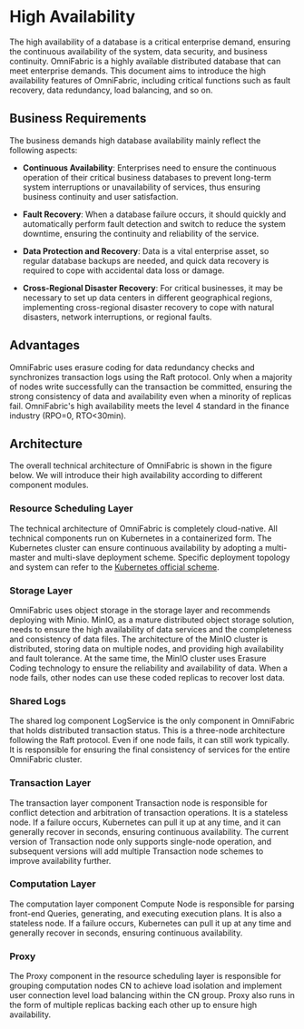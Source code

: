 # High Availability

The high availability of a database is a critical enterprise demand, ensuring the continuous availability of the system, data security, and business continuity. OmniFabric is a highly available distributed database that can meet enterprise demands. This document aims to introduce the high availability features of OmniFabric, including critical functions such as fault recovery, data redundancy, load balancing, and so on.

## Business Requirements

The business demands high database availability mainly reflect the following aspects:

* **Continuous Availability**: Enterprises need to ensure the continuous operation of their critical business databases to prevent long-term system interruptions or unavailability of services, thus ensuring business continuity and user satisfaction.

* **Fault Recovery**: When a database failure occurs, it should quickly and automatically perform fault detection and switch to reduce the system downtime, ensuring the continuity and reliability of the service.

* **Data Protection and Recovery**: Data is a vital enterprise asset, so regular database backups are needed, and quick data recovery is required to cope with accidental data loss or damage.

* **Cross-Regional Disaster Recovery**: For critical businesses, it may be necessary to set up data centers in different geographical regions, implementing cross-regional disaster recovery to cope with natural disasters, network interruptions, or regional faults.

## Advantages

OmniFabric uses erasure coding for data redundancy checks and synchronizes transaction logs using the Raft protocol. Only when a majority of nodes write successfully can the transaction be committed, ensuring the strong consistency of data and availability even when a minority of replicas fail. OmniFabric's high availability meets the level 4 standard in the finance industry (RPO=0, RTO<30min).

## Architecture

The overall technical architecture of OmniFabric is shown in the figure below. We will introduce their high availability according to different component modules.

### Resource Scheduling Layer

The technical architecture of OmniFabric is completely cloud-native. All technical components run on Kubernetes in a containerized form. The Kubernetes cluster can ensure continuous availability by adopting a multi-master and multi-slave deployment scheme. Specific deployment topology and system can refer to the [Kubernetes official scheme](https://kubernetes.io/docs/setup/production-environment/tools/kubeadm/ha-topology/).

### Storage Layer

OmniFabric uses object storage in the storage layer and recommends deploying with Minio. MinIO, as a mature distributed object storage solution, needs to ensure the high availability of data services and the completeness and consistency of data files. The architecture of the MinIO cluster is distributed, storing data on multiple nodes, and providing high availability and fault tolerance. At the same time, the MinIO cluster uses Erasure Coding technology to ensure the reliability and availability of data. When a node fails, other nodes can use these coded replicas to recover lost data.

### Shared Logs

The shared log component LogService is the only component in OmniFabric that holds distributed transaction status. This is a three-node architecture following the Raft protocol. Even if one node fails, it can still work typically. It is responsible for ensuring the final consistency of services for the entire OmniFabric cluster.

### Transaction Layer

The transaction layer component Transaction node is responsible for conflict detection and arbitration of transaction operations. It is a stateless node. If a failure occurs, Kubernetes can pull it up at any time, and it can generally recover in seconds, ensuring continuous availability. The current version of Transaction node only supports single-node operation, and subsequent versions will add multiple Transaction node schemes to improve availability further.

### Computation Layer

The computation layer component Compute Node is responsible for parsing front-end Queries, generating, and executing execution plans. It is also a stateless node. If a failure occurs, Kubernetes can pull it up at any time and generally recover in seconds, ensuring continuous availability.

### Proxy

The Proxy component in the resource scheduling layer is responsible for grouping computation nodes CN to achieve load isolation and implement user connection level load balancing within the CN group. Proxy also runs in the form of multiple replicas backing each other up to ensure high availability.
